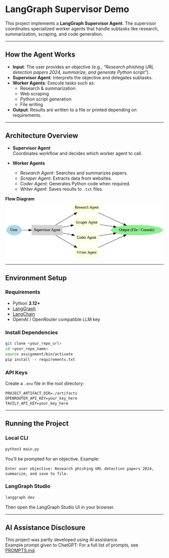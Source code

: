 # LangGraph Supervisor Demo

This project implements a **LangGraph Supervisor Agent**. The supervisor coordinates specialized worker agents that handle subtasks like research, summarization, scraping, and code generation.

---

##  How the Agent Works
- **Input**: The user provides an objective (e.g., *"Research phishing URL detection papers 2024, summarize, and generate Python script"*).  
- **Supervisor Agent**: Interprets the objective and delegates subtasks.  
- **Worker Agents**: Execute tasks such as:
  - Research & summarization
  - Web scraping
  - Python script generation
  - File writing
- **Output**: Results are written to a file or printed depending on requirements.

---

## Architecture Overview
- **Supervisor Agent**  
  Coordinates workflow and decides which worker agent to call.

- **Worker Agents**  
  - *Research Agent*: Searches and summarizes papers.  
  - *Scraper Agent*: Extracts data from websites.  
  - *Coder Agent*: Generates Python code when required.  
  - *Writer Agent*: Saves results to `.txt` files.  

**Flow Diagram**
![LangGraph Supervisor Flow](./langgraph_supervisor_flow.png)

---

##  Environment Setup
### Requirements
- Python **3.12+**
- [LangGraph](https://github.com/langchain-ai/langgraph)
- [LangChain](https://python.langchain.com)
- OpenAI / OpenRouter compatible LLM key

### Install Dependencies
```bash
git clone <your_repo_url>
cd <your_repo_name>
source assignment/bin/activate
pip install -r requirements.txt
```

### API Keys
Create a `.env` file in the root directory:
```
PROJECT_ARTIFACT_DIR=./artifacts
OPENROUTER_API_KEY=your_key_here
TAVILY_API_KEY=your_key_here
```

---

## Running the Project
### Local CLI
```bash
python3 main.py
```

You’ll be prompted for an objective. Example:
```
Enter user objective: Research phishing URL detection papers 2024, summarize, and save to file.
```

### LangGraph Studio
```bash
langgraph dev
```
Then open the LangGraph Studio UI in your browser.

---

##  AI Assistance Disclosure
This project was partly developed using AI assistance.  
Example prompt given to ChatGPT:
For a full list of prompts, see [PROMPTS.md](./PROMPTS.md).
